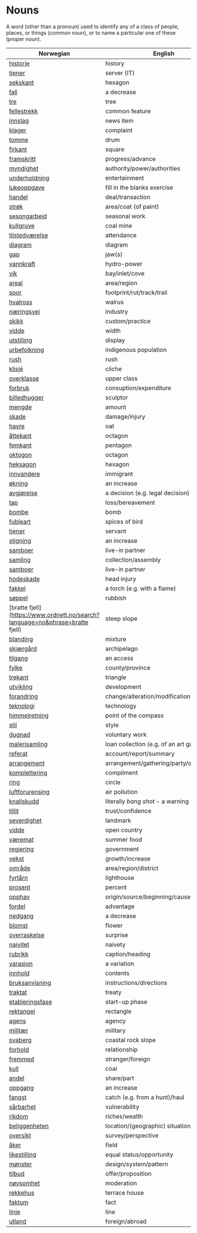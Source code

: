 # Nouns

A word (other than a pronoun) used to identify any of a class of people, places, or things (common noun), or to name a particular one of these (proper noun).

| Norwegian | English | Gender |
| --- | --- | --- |
| [historie](https://www.ordnett.no/search?language=no&phrase=historie) | history | m/f |
| [tjener](https://www.ordnett.no/search?language=no&phrase=tjener) | server (IT) | m |
| [sekskant](https://www.ordnett.no/search?language=no&phrase=sekskant) | hexagon | m |
| [fall](https://www.ordnett.no/search?language=no&phrase=fall) | a decrease | i |
| [tre](https://www.ordnett.no/search?language=no&phrase=tre) | tree | i |
| [fellestrekk](https://www.ordnett.no/search?language=no&phrase=fellestrekk) | common feature | i |
| [innslag](https://www.ordnett.no/search?language=no&phrase=innslag) | news item | i |
| [klager](https://www.ordnett.no/search?language=no&phrase=klager) | complaint | m |
| [tomme](https://www.ordnett.no/search?language=no&phrase=tomme) | drum | m |
| [firkant](https://www.ordnett.no/search?language=no&phrase=firkant) | square | m |
| [framskritt](https://www.ordnett.no/search?language=no&phrase=framskritt) | progress/advance | i |
| [myndighet](https://www.ordnett.no/search?language=no&phrase=myndighet) | authority/power/authorities | m |
| [underholdning](https://www.ordnett.no/search?language=no&phrase=underholdning) | entertainment | m |
| [lukeoppgave](https://www.ordnett.no/search?language=no&phrase=lukeoppgave) | fill in the blanks exercise | m |
| [handel](https://www.ordnett.no/search?language=no&phrase=handel) | deal/transaction | m |
| [strøk](https://www.ordnett.no/search?language=no&phrase=strøk) | area/coat (of paint) | i |
| [sesongarbeid](https://www.ordnett.no/search?language=no&phrase=sesongarbeid) | seasonal work | i |
| [kullgruve](https://www.ordnett.no/search?language=no&phrase=kullgruve) | coal mine | m |
| [tilstedværelse](https://www.ordnett.no/search?language=no&phrase=tilstedværelse) | attendance | i |
| [diagram](https://www.ordnett.no/search?language=no&phrase=diagram) | diagram | i |
| [gap](https://www.ordnett.no/search?language=no&phrase=gap) | jaw(s) | m |
| [vannkraft](https://www.ordnett.no/search?language=no&phrase=vannkraft) | hydro-power | m |
| [vik](https://www.ordnett.no/search?language=no&phrase=vik) | bay/inlet/cove | m |
| [areal](https://www.ordnett.no/search?language=no&phrase=areal) | area/region | i |
| [spor](https://www.ordnett.no/search?language=no&phrase=spor) | footprint/rut/track/trail | i |
| [hvalross](https://www.ordnett.no/search?language=no&phrase=hvalross) | walrus | m |
| [næringsvei](https://www.ordnett.no/search?language=no&phrase=næringsvei) | industry | m |
| [skikk](https://www.ordnett.no/search?language=no&phrase=skikk) | custom/practice | m |
| [vidde](https://www.ordnett.no/search?language=no&phrase=vidde) | width | m/f |
| [utstilling](https://www.ordnett.no/search?language=no&phrase=utstilling) | display | m |
| [urbefolkning](https://www.ordnett.no/search?language=no&phrase=urbefolkning) | indigenous population | m |
| [rush](https://www.ordnett.no/search?language=no&phrase=rush) | rush | i |
| [klisjé](https://www.ordnett.no/search?language=no&phrase=klisjé) | cliche | m |
| [overklasse](https://www.ordnett.no/search?language=no&phrase=overklasse) | upper class | m |
| [forbruk](https://www.ordnett.no/search?language=no&phrase=forbruk) | consuption/expenditure | i |
| [billedhugger](https://www.ordnett.no/search?language=no&phrase=billedhugger) | sculptor | m |
| [mengde](https://www.ordnett.no/search?language=no&phrase=mengde) | amount | m |
| [skade](https://www.ordnett.no/search?language=no&phrase=skade) | damage/injury | m |
| [havre](https://www.ordnett.no/search?language=no&phrase=havre) | oat | m |
| [åttekant](https://www.ordnett.no/search?language=no&phrase=åttekant) | octagon | m |
| [femkant](https://www.ordnett.no/search?language=no&phrase=femkant) | pentagon | m |
| [oktogon](https://www.ordnett.no/search?language=no&phrase=oktogon) | octagon | m |
| [heksagon](https://www.ordnett.no/search?language=no&phrase=heksagon) | hexagon | m |
| [innvandere](https://www.ordnett.no/search?language=no&phrase=innvandere) | immigrant | m |
| [økning](https://www.ordnett.no/search?language=no&phrase=økning) | an increase | m |
| [avgjørelse](https://www.ordnett.no/search?language=no&phrase=avgjørelse) | a decision (e.g. legal decision) | m |
| [tap](https://www.ordnett.no/search?language=no&phrase=tap) | loss/bereavement | i |
| [bombe](https://www.ordnett.no/search?language=no&phrase=bombe) | bomb | m |
| [fubleart](https://www.ordnett.no/search?language=no&phrase=fubleart) | spices of bird | m/f |
| [tjener](https://www.ordnett.no/search?language=no&phrase=tjener) | servant | m |
| [stigning](https://www.ordnett.no/search?language=no&phrase=stigning) | an increase | m |
| [samboer](https://www.ordnett.no/search?language=no&phrase=samboer) | live-in partner | m |
| [samling](https://www.ordnett.no/search?language=no&phrase=samling) | collection/assembly | m |
| [samboer](https://www.ordnett.no/search?language=no&phrase=samboer) | live-in partner | m |
| [hodeskade](https://www.ordnett.no/search?language=no&phrase=hodeskade) | head injury | m |
| [fakkel](https://www.ordnett.no/search?language=no&phrase=fakkel) | a torch (e.g. with a flame) | m |
| [søppel](https://www.ordnett.no/search?language=no&phrase=søppel) | rubbish | i |
| [bratte fjell](https://www.ordnett.no/search?language=no&phrase=bratte fjell) | steep slope | m |
| [blanding](https://www.ordnett.no/search?language=no&phrase=blanding) | mixture | m |
| [skjærgård](https://www.ordnett.no/search?language=no&phrase=skjærgård) | archipelago | m |
| [tilgang](https://www.ordnett.no/search?language=no&phrase=tilgang) | an access | i |
| [fylke](https://www.ordnett.no/search?language=no&phrase=fylke) | county/province | i |
| [trekant](https://www.ordnett.no/search?language=no&phrase=trekant) | triangle | m |
| [utvikling](https://www.ordnett.no/search?language=no&phrase=utvikling) | development | m |
| [forandring](https://www.ordnett.no/search?language=no&phrase=forandring) | change/alteration/modification | m |
| [teknologi](https://www.ordnett.no/search?language=no&phrase=teknologi) | technology | m |
| [himmelretning](https://www.ordnett.no/search?language=no&phrase=himmelretning) | point of the compass | m |
| [stil](https://www.ordnett.no/search?language=no&phrase=stil) | style | m |
| [dugnad](https://www.ordnett.no/search?language=no&phrase=dugnad) | voluntary work | m |
| [malerisamling](https://www.ordnett.no/search?language=no&phrase=malerisamling) | loan collection (e.g. of an art gallery) | m |
| [referat](https://www.ordnett.no/search?language=no&phrase=referat) | account/report/summary | i |
| [arrangement](https://www.ordnett.no/search?language=no&phrase=arrangement) | arrangement/gathering/party/organisation | i |
| [komplettering](https://www.ordnett.no/search?language=no&phrase=komplettering) | compliment | m |
| [ring](https://www.ordnett.no/search?language=no&phrase=ring) | circle | m |
| [luftforurensing](https://www.ordnett.no/search?language=no&phrase=luftforurensing) | air pollution | m |
| [knallskudd](https://www.ordnett.no/search?language=no&phrase=knallskudd) | literally _bang shot_ - a warning shot gun | i |
| [tillit](https://www.ordnett.no/search?language=no&phrase=tillit) | trust/confidence | m |
| [severdighet](https://www.ordnett.no/search?language=no&phrase=severdighet) | landmark | m |
| [vidde](https://www.ordnett.no/search?language=no&phrase=vidde) | open country | m |
| [væremat](https://www.ordnett.no/search?language=no&phrase=væremat) | summer food | m |
| [regjering](https://www.ordnett.no/search?language=no&phrase=regjering) | government | m |
| [vekst](https://www.ordnett.no/search?language=no&phrase=vekst) | growth/increase | m |
| [område](https://www.ordnett.no/search?language=no&phrase=område) | area/region/district | i |
| [fyrtårn](https://www.ordnett.no/search?language=no&phrase=fyrtårn) | lighthouse | i |
| [prosent](https://www.ordnett.no/search?language=no&phrase=prosent) | percent | m |
| [opphav](https://www.ordnett.no/search?language=no&phrase=opphav) | origin/source/beginning/cause | i |
| [fordel](https://www.ordnett.no/search?language=no&phrase=fordel) | advantage | m |
| [nedgang](https://www.ordnett.no/search?language=no&phrase=nedgang) | a decrease | m |
| [blomst](https://www.ordnett.no/search?language=no&phrase=blomst) | flower | m |
| [overraskelse](https://www.ordnett.no/search?language=no&phrase=overraskelse) | surprise | m |
| [naivitet](https://www.ordnett.no/search?language=no&phrase=naivitet) | naivety | m |
| [rubrikk](https://www.ordnett.no/search?language=no&phrase=rubrikk) | caption/heading | m |
| [varasjon](https://www.ordnett.no/search?language=no&phrase=varasjon) | a variation | m |
| [innhold](https://www.ordnett.no/search?language=no&phrase=innhold) | contents | i |
| [bruksanvisning](https://www.ordnett.no/search?language=no&phrase=bruksanvisning) | instructions/directions | m |
| [traktat](https://www.ordnett.no/search?language=no&phrase=traktat) | treaty | m |
| [etableringsfase](https://www.ordnett.no/search?language=no&phrase=etableringsfase) | start-up phase | m |
| [rektangel](https://www.ordnett.no/search?language=no&phrase=rektangel) | rectangle | i |
| [agens](https://www.ordnett.no/search?language=no&phrase=agens) | agency | m |
| [militær](https://www.ordnett.no/search?language=no&phrase=militær) | military | m |
| [svaberg](https://www.ordnett.no/search?language=no&phrase=svaberg) | coastal rock slope | i |
| [forhold](https://www.ordnett.no/search?language=no&phrase=forhold) | relationship | i |
| [fremmed](https://www.ordnett.no/search?language=no&phrase=fremmed) | stranger/foreign | m |
| [kull](https://www.ordnett.no/search?language=no&phrase=kull) | coal | i |
| [andel](https://www.ordnett.no/search?language=no&phrase=andel) | share/part | m |
| [oppgang](https://www.ordnett.no/search?language=no&phrase=oppgang) | an increase | m |
| [fangst](https://www.ordnett.no/search?language=no&phrase=fangst) | catch (e.g. from a hunt)/haul | m |
| [sårbarhet](https://www.ordnett.no/search?language=no&phrase=sårbarhet) | vulnerability | m |
| [rikdom](https://www.ordnett.no/search?language=no&phrase=rikdom) | riches/wealth | m |
| [beliggenheten](https://www.ordnett.no/search?language=no&phrase=beliggenheten) | location/(geographic) situation | m/f |
| [oversikt](https://www.ordnett.no/search?language=no&phrase=oversikt) | survey/perspective | m |
| [åker](https://www.ordnett.no/search?language=no&phrase=åker) | field | m |
| [likestilling](https://www.ordnett.no/search?language=no&phrase=likestilling) | equal status/opportunity | m |
| [mønster](https://www.ordnett.no/search?language=no&phrase=mønster) | design/system/pattern | i |
| [tilbud](https://www.ordnett.no/search?language=no&phrase=tilbud) | offer/proposition | i |
| [nøysomhet](https://www.ordnett.no/search?language=no&phrase=nøysomhet) | moderation | m |
| [rekkehus](https://www.ordnett.no/search?language=no&phrase=rekkehus) | terrace house | i |
| [faktum](https://www.ordnett.no/search?language=no&phrase=faktum) | fact | i |
| [linje](https://www.ordnett.no/search?language=no&phrase=linje) | line | m |
| [utland](https://www.ordnett.no/search?language=no&phrase=utland) | foreign/abroad | m |

